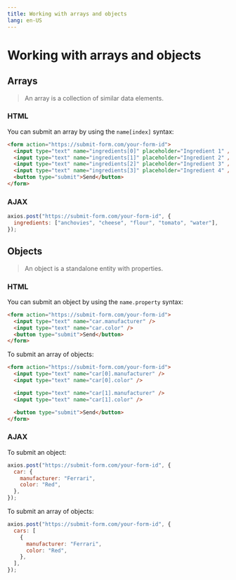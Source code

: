 ```yaml
---
title: Working with arrays and objects
lang: en-US
---
```


# Working with arrays and objects

## Arrays

> An array is a collection of similar data elements.

### HTML

You can submit an array by using the `name[index]` syntax:

```html
<form action="https://submit-form.com/your-form-id">
  <input type="text" name="ingredients[0]" placeholder="Ingredient 1" />
  <input type="text" name="ingredients[1]" placeholder="Ingredient 2" />
  <input type="text" name="ingredients[2]" placeholder="Ingredient 3" />
  <input type="text" name="ingredients[3]" placeholder="Ingredient 4" />
  <button type="submit">Send</button>
</form>
```

### AJAX

```javascript
axios.post("https://submit-form.com/your-form-id", {
  ingredients: ["anchovies", "cheese", "flour", "tomato", "water"],
});
```

## Objects

> An object is a standalone entity with properties.

### HTML

You can submit an object by using the `name.property` syntax:

```html
<form action="https://submit-form.com/your-form-id">
  <input type="text" name="car.manufacturer" />
  <input type="text" name="car.color" />
  <button type="submit">Send</button>
</form>
```

To submit an array of objects:

```html
<form action="https://submit-form.com/your-form-id">
  <input type="text" name="car[0].manufacturer" />
  <input type="text" name="car[0].color" />

  <input type="text" name="car[1].manufacturer" />
  <input type="text" name="car[1].color" />

  <button type="submit">Send</button>
</form>
```

### AJAX

To submit an object:

```javascript
axios.post("https://submit-form.com/your-form-id", {
  car: {
    manufacturer: "Ferrari",
    color: "Red",
  },
});
```

To submit an array of objects:

```javascript
axios.post("https://submit-form.com/your-form-id", {
  cars: [
    {
      manufacturer: "Ferrari",
      color: "Red",
    },
  ],
});
```
